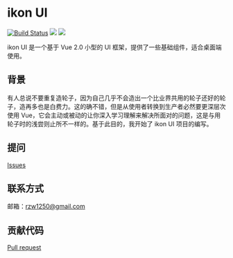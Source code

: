 # ikon UI

[![Build Status](https://travis-ci.org/wynn-w/ikon-UI.svg?branch=main)](https://travis-ci.org/wynn-w/ikon-UI)
![](https://img.shields.io/badge/language-JavaScript-yellow.svg)
![](https://img.shields.io/badge/license-MIT-000000.svg)

ikon UI 是一个基于 Vue 2.0 小型的 UI 框架，提供了一些基础组件，适合桌面端使用。

## 背景

有人总说不要重复造轮子，因为自己几乎不会造出一个比业界共用的轮子还好的轮子，造再多也是白费力。这的确不错，但是从使用者转换到生产者必然要更深层次使用 Vue，它会主动或被动的让你深入学习理解来解决所面对的问题，这是与用轮子时的浅尝则止所不一样的。基于此目的，我开始了 ikon UI 项目的编写。

## 提问

[Issues](https://github.com/wynn-w/ikon-UI/issues)

## 联系方式

邮箱：rzw1250@gmail.com

## 贡献代码

[Pull request](https://github.com/wynn-w/ikon-UI/pulls)
